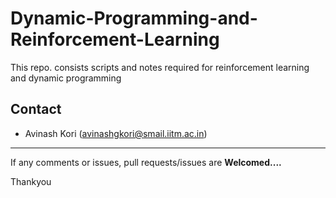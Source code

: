 # Dynamic-Programming-and-Reinforcement-Learning
This repo. consists scripts and notes required for reinforcement learning and dynamic programming

## Contact 

* Avinash Kori (avinashgkori@smail.iitm.ac.in)

<hr>

If any comments or issues, pull requests/issues are **Welcomed....**

Thankyou
